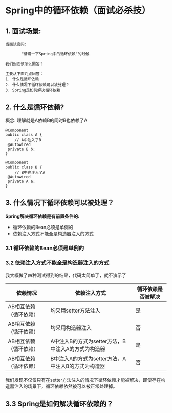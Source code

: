 # Spring中的循环依赖（面试必杀技）

## 1. 面试场景:

```
当面试官问:

       "请讲一下Spring中的循环依赖"的时候
       
我们到底该怎么回答？

主要从下面几点回答：
1. 什么是循环依赖
2. 什么情况下循环依赖可以被处理？
3. Spring是如何解决循环依赖
```

## 2. 什么是循环依赖?

概念: 理解就是A依赖B的同时B也依赖了A

```
@Component
public class A {
    // A中注入了B
 @Autowired
 private B b;
}

@Component
public class B {
    // B中也注入了A
 @Autowired
 private A a;
}
```

## 3. 什么情况下循环依赖可以被处理？

**Spring解决循环依赖是有前置条件的:**

- 循环依赖的Bean必须是单例的
- 依赖注入方式不能全是构造器注入的方式



### 3.1 循环依赖的Bean必须是单例的

### 3.2 依赖注入方式不能全是构造器注入的方式

我大概做了四种测试得到的结果，代码太简单了，就不演示了

| 依赖情况         | 依赖注入方式                         | 循环依赖是否被解决 |
| ------------ | ------------------------------ | --------- |
| AB相互依赖（循环依赖） | 均采用setter方法注入                  | 是         |
| AB相互依赖（循环依赖） | 均采用构造器注入                       | 否         |
| AB相互依赖（循环依赖） | A中注入B的方式为setter方法，B中注入A的方式为构造器 | 是         |
| AB相互依赖（循环依赖） | B中注入A的方式为setter方法，A中注入B的方式为构造器 | 否         |

我们发现不仅仅只有在setter方法注入的情况下循环依赖才能被解决，即使存在构造器注入的场景下，循环依赖依然被可以被正常处理掉。

## 3.3 Spring是如何解决循环依赖的？


